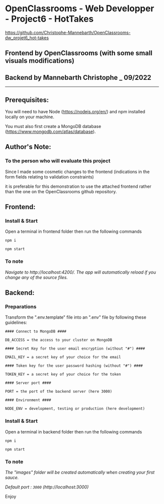 # OpenClassrooms - Web Developper - Project6 - HotTakes

https://github.com/Christophe-Mannebarth/OpenClassrooms-dw_projet6_hot-takes

## Frontend by OpenClassrooms (with some small visuals modifications)

## Backend by Mannebarth Christophe \_ 09/2022

---

## Prerequisites:

You will need to have Node (https://nodejs.org/en/) and npm installed locally on your machine.

You must also first create a MongoDB database (https://www.mongodb.com/atlas/database).

## Author's Note:

### To the person who will evaluate this project

Since I made some cosmetic changes to the frontend (indications in the form fields relating to validation constraints)

it is preferable for this demonstration to use the attached frontend rather than the one on the OpenClassrooms github repository.

## Frontend:

### Install & Start

Open a terminal in frontend folder then run the following commands

```
npm i

npm start
```

### To note

_Navigate to http://localhost:4200/. The app will automatically reload if you change any of the source files._

## Backend:

### Preparations

Transform the ".env.template" file into an ".env" file by following these guidelines:

    #### Connect to MongoDB ####

    DB_ACCESS = the access to your cluster on MongoDB

    #### Secret Key for the user email encryption (without "#") ####

    EMAIL_KEY = a secret key of your choice for the email

    #### Token key for the user password hashing (without "#") ####

    TOKEN_KEY = a secret key of your choice for the token

    #### Server port ####

    PORT = the port of the backend server (here 3000)

    #### Environment ####

    NODE_ENV = development, testing or production (here development)

### Install & Start

Open a terminal in backend folder then run the following commands

```
npm i

npm start
```

### To note

_The "images" folder will be created automatically when creating your first sauce._

_Default port : `3000` (http://localhost:3000)_

Enjoy
